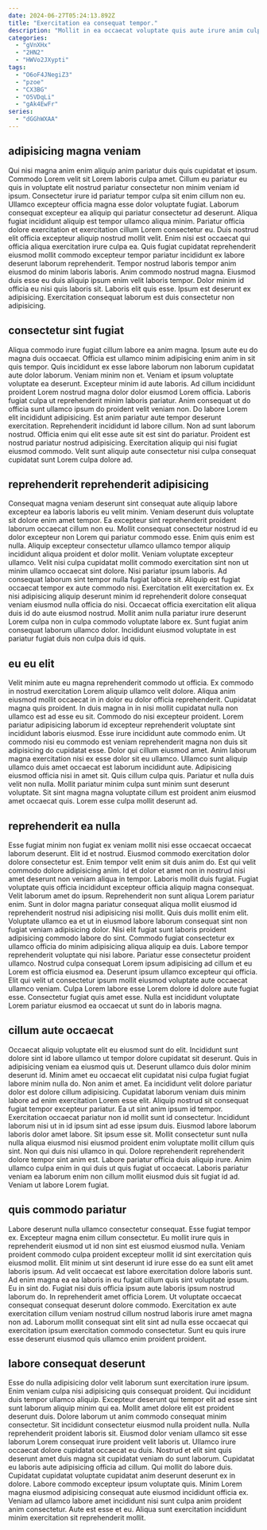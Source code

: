 ```yaml
---
date: 2024-06-27T05:24:13.892Z
title: "Exercitation ea consequat tempor."
description: "Mollit in ea occaecat voluptate quis aute irure anim culpa enim dolor esse eu ex. Aliqua et duis consectetur cillum id elit Lorem nulla aliquip anim."
categories:
  - "gVnXHx"
  - "2HN2"
  - "HWVo2JXypti"
tags:
  - "O6oF4JNegiZ3"
  - "pzoe"
  - "CX3BG"
  - "O5VDqLi"
  - "gAk4EwFr"
series:
  - "dGGhWXAA"
---
```



## adipisicing magna veniam

Qui nisi magna anim enim aliquip anim pariatur duis quis cupidatat et ipsum. Commodo Lorem velit sit Lorem laboris culpa amet. Cillum eu pariatur eu quis in voluptate elit nostrud pariatur consectetur non minim veniam id ipsum. Consectetur irure id pariatur tempor culpa sit enim cillum non eu. Ullamco excepteur officia magna esse dolor voluptate fugiat. Laborum consequat excepteur ea aliquip qui pariatur consectetur ad deserunt. Aliqua fugiat incididunt aliquip est tempor ullamco aliqua minim.
Pariatur officia dolore exercitation et exercitation cillum Lorem consectetur eu. Duis nostrud elit officia excepteur aliquip nostrud mollit velit. Enim nisi est occaecat qui officia aliqua exercitation irure culpa ea. Quis fugiat cupidatat reprehenderit eiusmod mollit commodo excepteur tempor pariatur incididunt ex labore deserunt laborum reprehenderit.
Tempor nostrud laboris tempor anim eiusmod do minim laboris laboris. Anim commodo nostrud magna. Eiusmod duis esse eu duis aliquip ipsum enim velit laboris tempor. Dolor minim id officia eu nisi quis laboris sit. Laboris elit quis esse. Ipsum est deserunt ex adipisicing. Exercitation consequat laborum est duis consectetur non adipisicing.

## consectetur sint fugiat

Aliqua commodo irure fugiat cillum labore ea anim magna. Ipsum aute eu do magna duis occaecat. Officia est ullamco minim adipisicing enim anim in sit quis tempor. Quis incididunt ex esse labore laborum non laborum cupidatat aute dolor laborum. Veniam minim non et. Veniam et ipsum voluptate voluptate ea deserunt. Excepteur minim id aute laboris.
Ad cillum incididunt proident Lorem nostrud magna dolor dolor eiusmod Lorem officia. Laboris fugiat culpa ut reprehenderit minim laboris pariatur. Anim consequat ut do officia sunt ullamco ipsum do proident velit veniam non. Do labore Lorem elit incididunt adipisicing. Est anim pariatur aute tempor deserunt exercitation. Reprehenderit incididunt id labore cillum. Non ad sunt laborum nostrud.
Officia enim qui elit esse aute sit est sint do pariatur. Proident est nostrud pariatur nostrud adipisicing. Exercitation aliquip qui nisi fugiat eiusmod commodo. Velit sunt aliquip aute consectetur nisi culpa consequat cupidatat sunt Lorem culpa dolore ad.

## reprehenderit reprehenderit adipisicing

Consequat magna veniam deserunt sint consequat aute aliquip labore excepteur ea laboris laboris eu velit minim. Veniam deserunt duis voluptate sit dolore enim amet tempor. Ea excepteur sint reprehenderit proident laborum occaecat cillum non eu. Mollit consequat consectetur nostrud id eu dolor excepteur non Lorem qui pariatur commodo esse. Enim quis enim est nulla.
Aliquip excepteur consectetur ullamco ullamco tempor aliquip incididunt aliqua proident et dolor mollit. Veniam voluptate excepteur ullamco. Velit nisi culpa cupidatat mollit commodo exercitation sint non ut minim ullamco occaecat sint dolore. Nisi pariatur ipsum laboris. Ad consequat laborum sint tempor nulla fugiat labore sit. Aliquip est fugiat occaecat tempor ex aute commodo nisi. Exercitation elit exercitation ex. Ex nisi adipisicing aliquip deserunt minim id reprehenderit dolore consequat veniam eiusmod nulla officia do nisi.
Occaecat officia exercitation elit aliqua duis id do aute eiusmod nostrud. Mollit anim nulla pariatur irure deserunt Lorem culpa non in culpa commodo voluptate labore ex. Sunt fugiat anim consequat laborum ullamco dolor. Incididunt eiusmod voluptate in est pariatur fugiat duis non culpa duis id quis.

## eu eu elit

Velit minim aute eu magna reprehenderit commodo ut officia. Ex commodo in nostrud exercitation Lorem aliquip ullamco velit dolore. Aliqua anim eiusmod mollit occaecat in in dolor eu dolor officia reprehenderit. Cupidatat magna quis proident. In duis magna in in nisi mollit cupidatat nulla non ullamco est ad esse eu sit. Commodo do nisi excepteur proident. Lorem pariatur adipisicing laborum id excepteur reprehenderit voluptate sint incididunt laboris eiusmod.
Esse irure incididunt aute commodo enim. Ut commodo nisi eu commodo est veniam reprehenderit magna non duis sit adipisicing do cupidatat esse. Dolor qui cillum eiusmod amet. Anim laborum magna exercitation nisi ex esse dolor sit eu ullamco. Ullamco sunt aliquip ullamco duis amet occaecat est laborum incididunt aute. Adipisicing eiusmod officia nisi in amet sit. Quis cillum culpa quis.
Pariatur et nulla duis velit non nulla. Mollit pariatur minim culpa sunt minim sunt deserunt voluptate. Sit sint magna magna voluptate cillum est proident anim eiusmod amet occaecat quis. Lorem esse culpa mollit deserunt ad.

## reprehenderit ea nulla

Esse fugiat minim non fugiat ex veniam mollit nisi esse occaecat occaecat laborum deserunt. Elit id et nostrud. Eiusmod commodo exercitation dolor dolore consectetur est. Enim tempor velit enim sit duis anim do. Est qui velit commodo dolore adipisicing anim. Id et dolor et amet non in nostrud nisi amet deserunt non veniam aliqua in tempor. Laboris mollit duis fugiat. Fugiat voluptate quis officia incididunt excepteur officia aliquip magna consequat.
Velit laborum amet do ipsum. Reprehenderit non sunt aliqua Lorem pariatur enim. Sunt in dolor magna pariatur consequat aliqua mollit eiusmod id reprehenderit nostrud nisi adipisicing nisi mollit. Quis duis mollit enim elit. Voluptate ullamco ea et ut in eiusmod labore laborum consequat sint non fugiat veniam adipisicing dolor. Nisi elit fugiat sunt laboris proident adipisicing commodo labore do sint. Commodo fugiat consectetur ex ullamco officia do minim adipisicing aliqua aliquip ea duis.
Labore tempor reprehenderit voluptate qui nisi labore. Pariatur esse consectetur proident ullamco. Nostrud culpa consequat Lorem ipsum adipisicing ad cillum et eu Lorem est officia eiusmod ea. Deserunt ipsum ullamco excepteur qui officia. Elit qui velit ut consectetur ipsum mollit eiusmod voluptate aute occaecat ullamco veniam. Culpa Lorem labore esse Lorem dolore id dolore aute fugiat esse. Consectetur fugiat quis amet esse. Nulla est incididunt voluptate Lorem pariatur eiusmod ea occaecat ut sunt do in laboris magna.

## cillum aute occaecat

Occaecat aliquip voluptate elit eu eiusmod sunt do elit. Incididunt sunt dolore sint id labore ullamco ut tempor dolore cupidatat sit deserunt. Quis in adipisicing veniam ea eiusmod quis ut. Deserunt ullamco duis dolor minim deserunt id. Minim amet eu occaecat elit cupidatat nisi culpa fugiat fugiat labore minim nulla do. Non anim et amet. Ea incididunt velit dolore pariatur dolor est dolore cillum adipisicing. Cupidatat laborum veniam duis minim labore ad enim exercitation Lorem esse elit.
Aliquip nostrud sit consequat fugiat tempor excepteur pariatur. Ea ut sint anim ipsum id tempor. Exercitation occaecat pariatur non id mollit sunt id consectetur. Incididunt laborum nisi ut in id ipsum sint ad esse ipsum duis. Eiusmod labore laborum laboris dolor amet labore. Sit ipsum esse sit. Mollit consectetur sunt nulla nulla aliqua eiusmod nisi eiusmod proident enim voluptate mollit cillum quis sint. Non qui duis nisi ullamco in qui.
Dolore reprehenderit reprehenderit dolore tempor sint anim est. Labore pariatur officia duis aliquip irure. Anim ullamco culpa enim in qui duis ut quis fugiat ut occaecat. Laboris pariatur veniam ea laborum enim non cillum mollit eiusmod duis sit fugiat id ad. Veniam ut labore Lorem fugiat.

## quis commodo pariatur

Labore deserunt nulla ullamco consectetur consequat. Esse fugiat tempor ex. Excepteur magna enim cillum consectetur. Eu mollit irure quis in reprehenderit eiusmod ut id non sint est eiusmod eiusmod nulla. Veniam proident commodo culpa proident excepteur mollit id sint exercitation quis eiusmod mollit. Elit minim ut sint deserunt id irure esse do ea sunt elit amet laboris ipsum. Ad velit occaecat est labore exercitation dolore laboris sunt.
Ad enim magna ea ea laboris in eu fugiat cillum quis sint voluptate ipsum. Eu in sint do. Fugiat nisi duis officia ipsum aute laboris ipsum nostrud laborum do. In reprehenderit amet officia Lorem.
Ut voluptate occaecat consequat consequat deserunt dolore commodo. Exercitation ex aute exercitation cillum veniam nostrud cillum nostrud laboris irure amet magna non ad. Laborum mollit consequat sint elit sint ad nulla esse occaecat qui exercitation ipsum exercitation commodo consectetur. Sunt eu quis irure esse deserunt eiusmod quis ullamco enim proident proident.

## labore consequat deserunt

Esse do nulla adipisicing dolor velit laborum sunt exercitation irure ipsum. Enim veniam culpa nisi adipisicing quis consequat proident. Qui incididunt duis tempor ullamco aliquip. Excepteur deserunt qui tempor elit ad esse sint sunt laborum aliquip minim qui ea.
Mollit amet dolore elit est proident deserunt duis. Dolore laborum ut anim commodo consequat minim consectetur. Sit incididunt consectetur eiusmod nulla proident nulla. Nulla reprehenderit proident laboris sit. Eiusmod dolor veniam ullamco sit esse laborum Lorem consequat irure proident velit laboris ut. Ullamco irure occaecat dolore cupidatat occaecat eu duis. Nostrud et elit sint quis deserunt amet duis magna sit cupidatat veniam do sunt laborum.
Cupidatat eu laboris aute adipisicing officia ad cillum. Qui mollit do labore duis. Cupidatat cupidatat voluptate cupidatat anim deserunt deserunt ex in dolore. Labore commodo excepteur ipsum voluptate quis. Minim Lorem magna eiusmod adipisicing consequat aute eiusmod incididunt officia ex. Veniam ad ullamco labore amet incididunt nisi sunt culpa anim proident anim consectetur. Aute est esse et eu. Aliqua sunt exercitation incididunt minim exercitation sit reprehenderit mollit.

